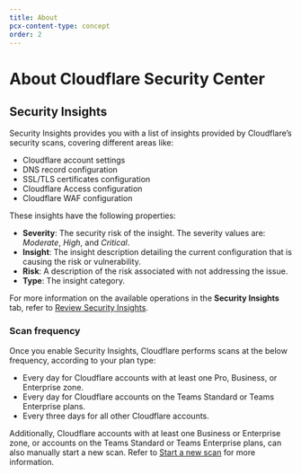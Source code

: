 ```yaml
---
title: About
pcx-content-type: concept
order: 2
---
```


# About Cloudflare Security Center

## Security Insights

Security Insights provides you with a list of insights provided by Cloudflare’s security scans, covering different areas like:

*   Cloudflare account settings
*   DNS record configuration
*   SSL/TLS certificates configuration
*   Cloudflare Access configuration
*   Cloudflare WAF configuration

These insights have the following properties:

*   **Severity**: The security risk of the insight. The severity values are: *Moderate*, *High*, and *Critical*.
*   **Insight**: The insight description detailing the current configuration that is causing the risk or vulnerability.
*   **Risk**: A description of the risk associated with not addressing the issue.
*   **Type**: The insight category.

For more information on the available operations in the **Security Insights** tab, refer to [Review Security Insights](/tasks/review-insights).

### Scan frequency

Once you enable Security Insights, Cloudflare performs scans at the below frequency, according to your plan type:

*   Every day for Cloudflare accounts with at least one Pro, Business, or Enterprise zone.
*   Every day for Cloudflare accounts on the Teams Standard or Teams Enterprise plans.
*   Every three days for all other Cloudflare accounts.

Additionally, Cloudflare accounts with at least one Business or Enterprise zone, or accounts on the Teams Standard or Teams Enterprise plans, can also manually start a new scan. Refer to [Start a new scan](/tasks/start-scan) for more information.
